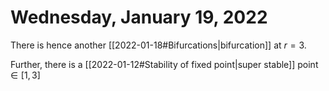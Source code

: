 # Wednesday, January 19, 2022


There is hence another [[2022-01-18#Bifurcations\|bifurcation]] at $r = 3$.

Further, there is a [[2022-01-12#Stability of fixed point\|super stable]] point $\in [1, 3]$


[//begin]: # "Autogenerated link references for markdown compatibility"
[2022-01-18#Bifurcations|bifurcation]: 2022-01-18#bifurcations "bifurcation"
[2022-01-12#Stability of fixed point|super stable]: 2022-01-12 "2022-01-12"
[//end]: # "Autogenerated link references"